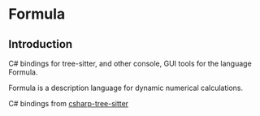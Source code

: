 # Formula

## Introduction

C# bindings for tree-sitter, and other console, GUI tools for the language Formula.

Formula is a description language for dynamic numerical calculations.



C# bindings from [csharp-tree-sitter](https://github.com/tree-sitter/csharp-tree-sitter)